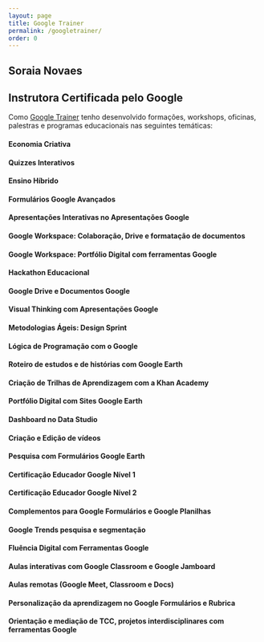 ```yaml
---
layout: page
title: Google Trainer
permalink: /googletrainer/
order: 0
---
```


## Soraia Novaes
## Instrutora Certificada pelo Google
Como [Google Trainer](https://soraianovaes.com.br) tenho desenvolvido formações, workshops, oficinas, palestras e programas educacionais nas seguintes temáticas:

#### Economia Criativa

#### Quizzes Interativos

#### Ensino Híbrido

#### Formulários Google Avançados

#### Apresentações Interativas no Apresentações Google 

#### Google Workspace: Colaboração, Drive e formatação de documentos

#### Google Workspace: Portfólio Digital com ferramentas Google

#### Hackathon Educacional

#### Google Drive e Documentos Google

#### Visual Thinking com Apresentações Google

#### Metodologias Ágeis: Design Sprint

#### Lógica de Programação com o Google

#### Roteiro de estudos e de histórias com Google Earth

#### Criação de Trilhas de Aprendizagem com a Khan Academy

#### Portfólio Digital com Sites Google Earth

#### Dashboard no Data Studio

#### Criação e Edição de vídeos

#### Pesquisa com Formulários Google Earth

#### Certificação Educador Google Nível 1

#### Certificação Educador Google Nível 2

#### Complementos para Google Formulários e Google Planilhas

#### Google Trends pesquisa e segmentação

#### Fluência Digital com Ferramentas Google

#### Aulas interativas com Google Classroom e Google Jamboard

#### Aulas remotas (Google Meet, Classroom e Docs)

#### Personalização da aprendizagem no Google Formulários e Rubrica

#### Orientação e mediação de TCC, projetos interdisciplinares com ferramentas Google
